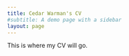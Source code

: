 ```yaml
---
title: Cedar Warman's CV
#subtitle: A demo page with a sidebar
layout: page
---
```


This is where my CV will go.
